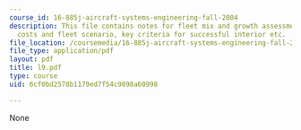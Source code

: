 ```yaml
---
course_id: 16-885j-aircraft-systems-engineering-fall-2004
description: This file contains notes for fleet mix and growth assessment, airline
  costs and fleet scenario, key criteria for successful interior etc.
file_location: /coursemedia/16-885j-aircraft-systems-engineering-fall-2004/6cf0bd2578b1179ed7f54c9898a60998_l9.pdf
file_type: application/pdf
layout: pdf
title: l9.pdf
type: course
uid: 6cf0bd2578b1179ed7f54c9898a60998

---
```

None